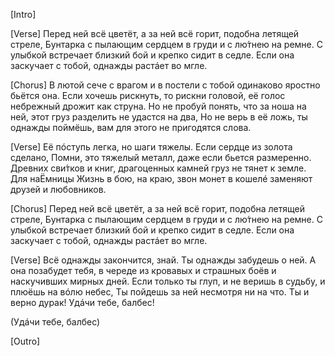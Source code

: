 [Intro]

[Verse]
Перед ней всё цветёт, а за ней всё горит, подобна летящей стреле,
Бунтарка с пылающим сердцем в груди и с лю́тнею на ремне.
С улыбкой встречает близкий бой и крепко сидит в седле.
Если она заскучает с тобой, однажды растáет во мгле.

[Chorus]
В лютой сече с врагом и в постели с тобой одинаково яростно бьётся она.
Если хочешь рискнуть, то рискни головой, её голос небрежный дрожит как струна.
Но не пробуй понять, что за ноша на ней, этот груз разделить не удастся на два,
Но не верь в её ложь, ты однажды поймёшь, вам для этого не пригодятся слова.

[Verse]
Её пóступь легка, но шаги тяжелы. Если сердце из золота сделано,
Помни, это тяжелый металл, даже если бьется размеренно.
Древних сви́тков и книг, драгоценных камней груз не тянет к земле. Для наЁмницы
Жизнь в бою, на краю, звон монет в кошелé заменяют друзей и любовников. 

[Chorus]
Перед ней всё цветёт, а за ней всё горит, подобна летящей стреле,
Бунтарка с пылающим сердцем в груди и с лю́тнею на ремне.
С улыбкой встречает близкий бой и крепко сидит в седле.
Если она заскучает с тобой, однажды растáет во мгле.

[Verse]
Всё однажды закончится, знай. Ты однажды забудешь о ней.
А она позабудет тебя, в череде из кровавых и страшных боёв и наскучивших мирных дней.
Если только ты глуп, и не веришь в судьбу, и плюёшь на вóлю небес,
Ты пойдешь за ней несмотря ни на что. Ты и верно дурак! Удáчи тебе, балбес!

(Удáчи тебе, балбес)

[Outro]